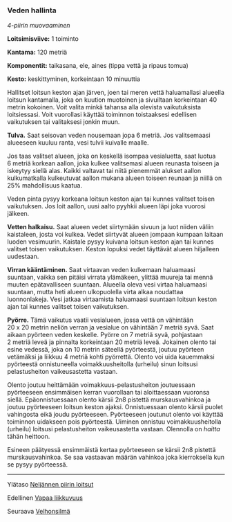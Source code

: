 ### Veden hallinta

*4-piirin muovaaminen*

**Loitsimisviive:** 1 toiminto

**Kantama:** 120 metriä

**Komponentit:** taikasana, ele, aines (tippa vettä ja ripaus tomua)

**Kesto:** keskittyminen, korkeintaan 10 minuuttia

Hallitset loitsun keston ajan järven, joen tai meren vettä haluamallasi alueella loitsun kantamalla, joka on kuution muotoinen ja sivuiltaan korkeintaan 40 metrin kokoinen. Voit valita minkä tahansa alla olevista vaikutuksista loitsiessasi. Voit vuorollasi käyttää toiminnon toistaaksesi edellisen vaikutuksen tai valitaksesi jonkin muun.

**Tulva.** Saat seisovan veden nousemaan jopa 6&nbsp;metriä. Jos valitsemaasi alueeseen kuuluu ranta, vesi tulvii kuivalle maalle.

Jos taas valitset alueen, joka on keskellä isompaa vesialuetta, saat luotua 6&nbsp;metriä korkean aallon, joka kulkee valitsemasi alueen reunasta toiseen ja iskeytyy siellä alas. Kaikki valtavat tai niitä pienemmät alukset aallon kulkumatkalla kulkeutuvat aallon mukana alueen toiseen reunaan ja niillä on 25% mahdollisuus kaatua.

Veden pinta pysyy korkeana loitsun keston ajan tai kunnes valitset toisen vaikutuksen. Jos loit aallon, uusi aalto pyyhkii alueen läpi joka vuorosi jälkeen.

**Vetten halkaisu.** Saat alueen vedet siirtymään sivuun ja luot niiden väliin kaistaleen, josta voi kulkea. Vedet siirtyvät alueen jompaan kumpaan laitaan luoden vesimuurin. Kaistale pysyy kuivana loitsun keston ajan tai kunnes valitset toisen vaikutuksen. Keston lopuksi vedet täyttävät alueen hiljalleen uudestaan.

**Virran kääntäminen.** Saat virtaavan veden kulkemaan haluamaasi suuntaan, vaikka sen pitäisi virrata ylämäkeen, ylittää muureja tai mennä muuten epätavalliseen suuntaan. Alueella oleva vesi virtaa haluamaasi suuntaan, mutta heti alueen ulkopuolella virta alkaa noudattaa luonnonlakeja. Vesi jatkaa virtaamista haluamaasi suuntaan loitsun keston ajan tai kunnes valitset toisen vaikutuksen.

**Pyörre.** Tämä vaikutus vaatii vesialueen, jossa vettä on vähintään 20&nbsp;x&nbsp;20&nbsp;metrin neliön verran ja vesialue on vähintään 7&nbsp;metriä syvä. Saat aikaan pyörteen veden keskelle. Pyörre on 7&nbsp;metriä syvä, pohjastaan 2&nbsp;metriä leveä ja pinnalta korkeintaan 20&nbsp;metriä leveä. Jokainen olento tai esine vedessä, joka on 10&nbsp;metrin säteellä pyörteestä, joutuu pyörteen vetämäksi ja liikkuu 4&nbsp;metriä kohti pyörrettä. Olento voi uida kauemmaksi pyörteestä onnistuneella voimakkuusheitolla (urheilu) sinun loitsusi pelastusheiton vaikeusastetta vastaan.

Olento joutuu heittämään voimakkuus-pelastusheiton joutuessaan pyörteeseen ensimmäisen kerran vuorollaan tai aloittaessaan vuoronsa siellä. Epäonnistuessaan olento kärsii 2n8 pistettä murskausvahinkoa ja joutuu pyörteeseen loitsun keston ajaksi. Onnistuessaan olento kärsii puolet vahingosta eikä joudu pyörteeseen. Pyörteeseen joutunut olento voi käyttää toiminnon uidakseen pois pyörteestä. Uiminen onnistuu voimakkuusheitolla (urheilu) loitsusi pelastusheiton vaikeusastetta vastaan. Olennolla on *haitta* tähän heittoon.

Esineen päätyessä ensimmäistä kertaa pyörteeseen se kärsii 2n8 pistettä murskausvahinkoa. Se saa vastaavan määrän vahinkoa joka kierroksella kun se pysyy pyörteessä.

----

Ylätaso [Neljännen piirin loitsut](4_piirin_loitsut)

Edellinen [Vapaa liikkuvuus](Vapaa_liikkuvuus)

Seuraava [Velhonsilmä](Velhonsilmä)
